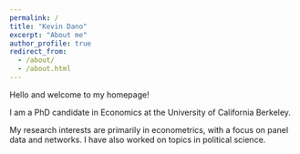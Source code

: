 ```yaml
---
permalink: /
title: "Kevin Dano"
excerpt: "About me"
author_profile: true
redirect_from: 
  - /about/
  - /about.html
---
```


Hello and welcome to my homepage!

I am a PhD candidate in Economics at the University of California Berkeley.

My research interests are primarily in econometrics, with a focus on panel data and networks. I have also worked on topics in political science.
